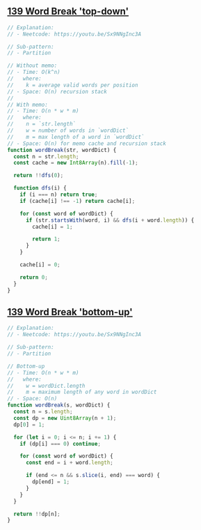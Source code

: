 ## [139 Word Break 'top-down'](https://leetcode.com/problems/word-break/description/)

<!-- notecardId: 1758390976232 -->

```js
// Explanation:
// - Neetcode: https://youtu.be/Sx9NNgInc3A

// Sub-pattern:
// - Partition

// Without memo:
// - Time: O(k^n)
//   where:
//    k = average valid words per position
// - Space: O(n) recursion stack
//
// With memo:
// - Time: O(n * w * m)
//   where:
//    n = `str.length`
//    w = number of words in `wordDict`
//    m = max length of a word in `wordDict`
// - Space: O(n) for memo cache and recursion stack
function wordBreak(str, wordDict) {
  const n = str.length;
  const cache = new Int8Array(n).fill(-1);

  return !!dfs(0);

  function dfs(i) {
    if (i === n) return true;
    if (cache[i] !== -1) return cache[i];

    for (const word of wordDict) {
      if (str.startsWith(word, i) && dfs(i + word.length)) {
        cache[i] = 1;

        return 1;
      }
    }

    cache[i] = 0;

    return 0;
  }
}
```

## [139 Word Break 'bottom-up'](https://leetcode.com/problems/word-break/description/)

<!-- notecardId: 1758390976234 -->

```js
// Explanation:
// - Neetcode: https://youtu.be/Sx9NNgInc3A

// Sub-pattern:
// - Partition

// Bottom-up
// - Time: O(n * w * m)
//   where:
//    w = wordDict.length
//    m = maximum length of any word in wordDict
// - Space: O(n)
function wordBreak(s, wordDict) {
  const n = s.length;
  const dp = new Uint8Array(n + 1);
  dp[0] = 1;

  for (let i = 0; i <= n; i += 1) {
    if (dp[i] === 0) continue;

    for (const word of wordDict) {
      const end = i + word.length;

      if (end <= n && s.slice(i, end) === word) {
        dp[end] = 1;
      }
    }
  }

  return !!dp[n];
}
```
